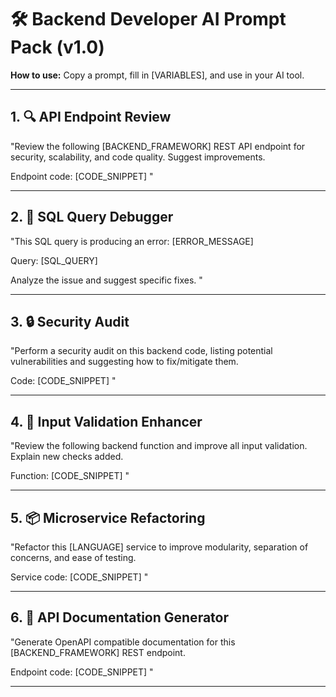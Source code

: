 # 🛠️ Backend Developer AI Prompt Pack (v1.0)

**How to use:** Copy a prompt, fill in [VARIABLES], and use in your AI tool.

---

## 1. 🔍 API Endpoint Review

"Review the following [BACKEND_FRAMEWORK] REST API endpoint for security, scalability, and code quality. Suggest improvements.

Endpoint code:
[CODE_SNIPPET]
"

---

## 2. 🐞 SQL Query Debugger

"This SQL query is producing an error: [ERROR_MESSAGE]

Query:
[SQL_QUERY]

Analyze the issue and suggest specific fixes.
"

---

## 3. 🔒 Security Audit

"Perform a security audit on this backend code, listing potential vulnerabilities and suggesting how to fix/mitigate them.

Code:
[CODE_SNIPPET]
"

---

## 4. 🚦 Input Validation Enhancer

"Review the following backend function and improve all input validation. Explain new checks added.

Function:
[CODE_SNIPPET]
"

---

## 5. 📦 Microservice Refactoring

"Refactor this [LANGUAGE] service to improve modularity, separation of concerns, and ease of testing.

Service code:
[CODE_SNIPPET]
"

---

## 6. 📝 API Documentation Generator

"Generate OpenAPI compatible documentation for this [BACKEND_FRAMEWORK] REST endpoint.

Endpoint code:
[CODE_SNIPPET]
"

---